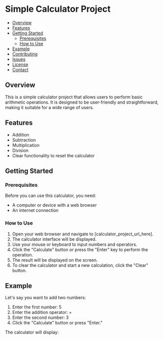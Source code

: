 # Simple Calculator Project

- [Overview](#overview)
- [Features](#features)
- [Getting Started](#getting-started)
   - [Prerequisites](#prerequisites)
   - [How to Use](#how-to-use)
- [Example](#example)
- [Contributing](#contributing)
- [Issues](#issues)
- [License](#license)
- [Contact](#contact)

## Overview

This is a simple calculator project that allows users to perform basic arithmetic operations. It is designed to be user-friendly and straightforward, making it suitable for a wide range of users.

## Features

- Addition
- Subtraction
- Multiplication
- Division
- Clear functionality to reset the calculator

## Getting Started

### Prerequisites

Before you can use this calculator, you need:

- A computer or device with a web browser
- An internet connection

### How to Use

1. Open your web browser and navigate to [calculator_project_url_here].
2. The calculator interface will be displayed.
3. Use your mouse or keyboard to input numbers and operators.
4. Click the "Calculate" button or press the "Enter" key to perform the operation.
5. The result will be displayed on the screen.
6. To clear the calculator and start a new calculation, click the "Clear" button.

## Example

Let's say you want to add two numbers:

1. Enter the first number: 5
2. Enter the addition operator: +
3. Enter the second number: 3
4. Click the "Calculate" button or press "Enter."

The calculator will display:


